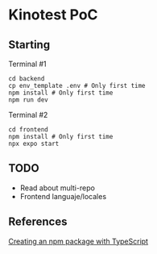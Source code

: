 # Kinotest PoC
## Starting
Terminal #1
```shell
cd backend
cp env_template .env # Only first time
npm install # Only first time
npm run dev
```
Terminal #2
```shell
cd frontend
npm install # Only first time
npx expo start
```

## TODO
* Read about multi-repo
* Frontend languaje/locales

## References
[Creating an npm package with TypeScript](https://medium.com/@the_nick_morgan/creating-an-npm-package-with-typescript-c38b97a793cf)